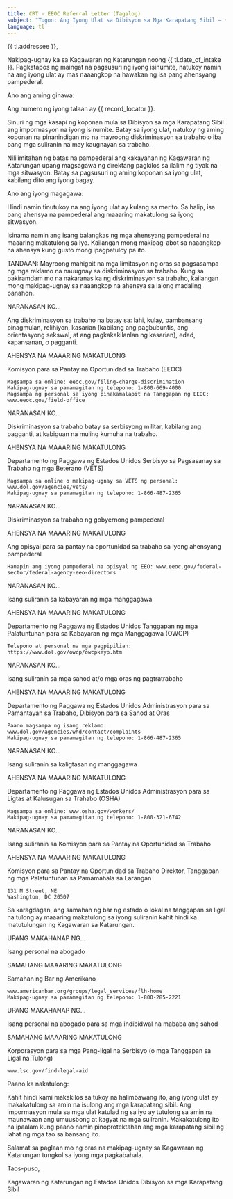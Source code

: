 ```yaml
---
title: CRT - EEOC Referral Letter (Tagalog)
subject: "Tugon: Ang Iyong Ulat sa Dibisyon sa Mga Karapatang Sibil – {{ record_locator }} mula sa Seksyon na {{ tl.section_name }}"
language: tl
---
```

{{ tl.addressee }},

Nakipag-ugnay ka sa Kagawaran ng Katarungan noong {{ tl.date_of_intake }}. Pagkatapos ng maingat na pagsusuri ng iyong isinumite, natukoy namin na ang iyong ulat ay mas naaangkop na hawakan ng isa pang ahensyang pampederal.

Ano ang aming ginawa:

Ang numero ng iyong talaan ay {{ record_locator }}.

Sinuri ng mga kasapi ng koponan mula sa Dibisyon sa mga Karapatang Sibil ang impormasyon na iyong isinumite.  Batay sa iyong ulat, natukoy ng aming koponan na pinanindigan mo na mayroong diskriminasyon sa trabaho o iba pang mga suliranin na may kaugnayan sa trabaho.

Nililimitahan ng batas na pampederal ang kakayahan ng Kagawaran ng Katarungan upang magsagawa ng direktang pagkilos sa ilalim ng tiyak na mga sitwasyon. Batay sa pagsusuri ng aming koponan sa iyong ulat, kabilang dito ang iyong bagay.

Ano ang iyong magagawa:

Hindi namin tinutukoy na ang iyong ulat ay kulang sa merito.  Sa halip, isa pang ahensya na pampederal ang maaaring makatulong sa iyong sitwasyon.

Isinama namin ang isang balangkas ng mga ahensyang pampederal na maaaring makatulong sa iyo.  Kailangan mong makipag-abot sa naaangkop na ahensya kung gusto mong ipagpatuloy pa ito.

TANDAAN:  Mayroong mahigpit na mga limitasyon ng oras sa pagsasampa ng mga reklamo na nauugnay sa diskriminasyon sa trabaho. Kung sa pakiramdam mo na nakaranas ka ng diskriminasyon sa trabaho, kailangan mong makipag-ugnay sa naaangkop na ahensya sa lalong madaling panahon.





NARANASAN KO…

Ang diskriminasyon sa trabaho na batay sa: lahi, kulay, pambansang pinagmulan, relihiyon, kasarian (kabilang ang pagbubuntis, ang orientasyong sekswal, at ang pagkakakilanlan ng kasarian), edad, kapansanan, o pagganti.


AHENSYA NA MAAARING MAKATULONG

Komisyon para sa Pantay na Oportunidad sa Trabaho (EEOC)

    Magsampa sa online: eeoc.gov/filing-charge-discrimination
    Makipag-ugnay sa pamamagitan ng telepono: 1-800-669-4000
    Magsampa ng personal sa iyong pinakamalapit na Tanggapan ng EEOC: www.eeoc.gov/field-office


NARANASAN KO…

Diskriminasyon sa trabaho batay sa serbisyong militar, kabilang ang pagganti, at kabiguan na muling kumuha na trabaho.


AHENSYA NA MAAARING MAKATULONG

Departamento ng Paggawa ng Estados Unidos
Serbisyo sa Pagsasanay sa Trabaho ng mga Beterano (VETS)


    Magsampa sa online o makipag-ugnay sa VETS ng personal:  www.dol.gov/agencies/vets/
    Makipag-ugnay sa pamamagitan ng telepono: 1-866-487-2365


NARANASAN KO…

Diskriminasyon sa trabaho ng gobyernong pampederal




AHENSYA NA MAAARING MAKATULONG

Ang opisyal para sa pantay na oportunidad sa trabaho sa iyong ahensyang pampederal

    Hanapin ang iyong pampederal na opisyal ng EEO: www.eeoc.gov/federal-sector/federal-agency-eeo-directors


NARANASAN KO…

Isang suliranin sa kabayaran ng mga manggagawa


AHENSYA NA MAAARING MAKATULONG

Departamento ng Paggawa ng Estados Unidos
Tanggapan ng mga Palatuntunan para sa Kabayaran ng mga Manggagawa (OWCP)

    Telepono at personal na mga pagpipilian:
    https://www.dol.gov/owcp/owcpkeyp.htm


NARANASAN KO…

Isang suliranin sa mga sahod at/o mga oras ng pagtratrabaho


AHENSYA NA MAAARING MAKATULONG

Departamento ng Paggawa ng Estados Unidos
Administrasyon para sa Pamantayan sa Trabaho, Dibisyon para sa Sahod at Oras

    Paano magsampa ng isang reklamo: www.dol.gov/agencies/whd/contact/complaints
    Makipag-ugnay sa pamamagitan ng telepono: 1-866-487-2365


NARANASAN KO…

Isang suliranin sa kaligtasan ng manggagawa

AHENSYA NA MAAARING MAKATULONG

Departamento ng Paggawa ng Estados Unidos
Administrasyon para sa Ligtas at Kalusugan sa Trahabo (OSHA)

    Magsampa sa online: www.osha.gov/workers/
    Makipag-ugnay sa pamamagitan ng telepono: 1-800-321-6742


NARANASAN KO…

Isang suliranin sa Komisyon para sa Pantay na Oportunidad sa Trabaho


AHENSYA NA MAAARING MAKATULONG

Komisyon para sa Pantay na Oportunidad sa Trabaho
Direktor, Tanggapan ng mga Palatuntunan sa Pamamahala sa Larangan

    131 M Street, NE
    Washington, DC 20507

Sa karagdagan, ang samahan ng bar ng estado o lokal na tanggapan sa ligal na tulong ay maaaring makatulong sa iyong suliranin kahit hindi ka matutulungan ng Kagawaran sa Katarungan.


UPANG MAKAHANAP NG…

Isang personal na abogado


SAMAHANG MAAARING MAKATULONG

Samahan ng Bar ng Amerikano

    www.americanbar.org/groups/legal_services/flh-home
    Makipag-ugnay sa pamamagitan ng telepono: 1-800-285-2221



UPANG MAKAHANAP NG…

Isang personal na abogado para sa mga indibidwal na mababa ang sahod


SAMAHANG MAAARING MAKATULONG

Korporasyon para sa mga Pang-ligal na Serbisyo  (o mga Tanggapan sa Ligal na Tulong)

    www.lsc.gov/find-legal-aid


Paano ka nakatulong:

Kahit hindi kami makakilos sa tukoy na halimbawang ito, ang iyong ulat ay makakatulong sa amin na isulong ang mga karapatang sibil. Ang impormasyon mula sa mga ulat katulad ng sa iyo ay tutulong sa amin na maunawaan ang umuusbong at kagyat na mga suliranin.  Makakatulong ito na ipaalam kung paano namin pinoprotektahan ang mga karapatang sibil ng lahat ng mga tao sa bansang ito.

Salamat sa paglaan mo ng oras na makipag-ugnay sa Kagawaran ng Katarungan tungkol sa iyong mga pagkabahala.

Taos-puso,

Kagawaran ng Katarungan ng Estados Unidos
Dibisyon sa mga Karapatang Sibil

